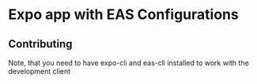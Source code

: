# Expo app with EAS Configurations

## Contributing

Note, that you need to have expo-cli and eas-cli installed to work with the development client
